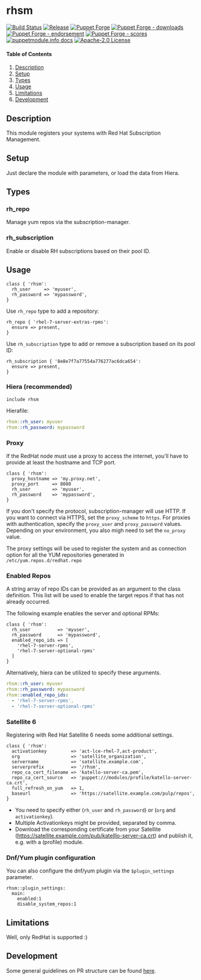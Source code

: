 # rhsm

[![Build Status](https://github.com/voxpupuli/puppet-rhsm/workflows/CI/badge.svg)](https://github.com/voxpupuli/puppet-rhsm/actions?query=workflow%3ACI)
[![Release](https://github.com/voxpupuli/puppet-rhsm/actions/workflows/release.yml/badge.svg)](https://github.com/voxpupuli/puppet-rhsm/actions/workflows/release.yml)
[![Puppet Forge](https://img.shields.io/puppetforge/v/puppet/rhsm.svg)](https://forge.puppetlabs.com/puppet/rhsm)
[![Puppet Forge - downloads](https://img.shields.io/puppetforge/dt/puppet/rhsm.svg)](https://forge.puppetlabs.com/puppet/rhsm)
[![Puppet Forge - endorsement](https://img.shields.io/puppetforge/e/puppet/rhsm.svg)](https://forge.puppetlabs.com/puppet/rhsm)
[![Puppet Forge - scores](https://img.shields.io/puppetforge/f/puppet/rhsm.svg)](https://forge.puppetlabs.com/puppet/rhsm)
[![puppetmodule.info docs](http://www.puppetmodule.info/images/badge.png)](http://www.puppetmodule.info/m/puppet-rhsm)
[![Apache-2.0 License](https://img.shields.io/github/license/voxpupuli/puppet-rhsm.svg)](LICENSE)

#### Table of Contents

1. [Description](#description)
2. [Setup](#setup)
3. [Types](#types)
4. [Usage](#usage)
5. [Limitations](#limitations)
6. [Development](#development)

## Description

This module registers your systems with Red Hat Subscription Management.

## Setup

Just declare the module with parameters, or load the data from Hiera.

## Types

### rh\_repo

Manage yum repos via the subscription-manager.


### rh\_subscription

Enable or disable RH subscriptions based on their pool ID.

## Usage

```puppet
class { 'rhsm':
  rh_user     => 'myuser',
  rh_password => 'mypassword',
}
```

Use `rh_repo` type to add a repository:

```puppet
rh_repo { 'rhel-7-server-extras-rpms':
  ensure => present,
}
```

Use `rh_subscription` type to add or remove a subscription based on its pool ID:

```puppet
rh_subscription { '8e8e7f7a77554a776277ac6dca654':
  ensure => present,
}
```

### Hiera (recommended)

```puppet
include rhsm
```
  Hierafile:

```yaml
rhsm::rh_user: myuser
rhsm::rh_password: mypassword
```

### Proxy
If the RedHat node must use a proxy to access the internet, you'll have to provide at least the hostname and TCP port.

```puppet
class { 'rhsm':
  proxy_hostname => 'my.proxy.net',
  proxy_port     => 8080
  rh_user        => 'myuser',
  rh_password    => 'mypassword',
}
```
If you don't specify the protocol, subscription-manager will use HTTP. If you want to connect via HTTPS, set the `proxy_scheme` to `https`. For proxies with authentication, specify the `proxy_user` and `proxy_password` values.
Depending on your environment, you also migh need to set the `no_proxy` value.

The proxy settings will be used to register the system and as connection option for all the YUM repositories generated in `/etc/yum.repos.d/redhat.repo`

### Enabled Repos

A string array of repo IDs can be provided as an argument to the class definition. This list will be used to enable the target repos if that has not already occurred.

The following example enables the server and optional RPMs:

```puppet
class { 'rhsm':
  rh_user          => 'myuser',
  rh_password      => 'mypassword',
  enabled_repo_ids => [
    'rhel-7-server-rpms',
    'rhel-7-server-optional-rpms'
  ]
}
```

Alternatively, hiera can be utilized to specify these arguments.

```yaml
rhsm::rh_user: myuser
rhsm::rh_password: mypassword
rhsm::enabled_repo_ids:
  - 'rhel-7-server-rpms',
  - 'rhel-7-server-optional-rpms'
```

### Satellite 6
Registering with Red Hat Satellite 6 needs some additional settings.

```puppet
class { 'rhsm':
  activationkey         => 'act-lce-rhel-7,act-product',
  org                   => 'satellite_organization',
  servername            => 'satellite.example.com',
  serverprefix          => '/rhsm',
  repo_ca_cert_filename => 'katello-server-ca.pem',
  repo_ca_cert_source   => 'puppet:///modules/profile/katello-server-ca.crt',
  full_refresh_on_yum   => 1,
  baseurl               => 'https://satellite.example.com/pulp/repos',
}
```

* You need to specify either (`rh_user` and `rh_password`) or (`org` and `activationkey`).
* Multiple Activationkeys might be provided, separated by comma.
* Download the corresponding certificate from your Satellite (<https://satellite.example.com/pub/katelllo-server-ca.crt>) and publish it, e.g. with a (profile) module.

### Dnf/Yum plugin configuration

You can also configure the dnf/yum plugin via the `$plugin_settings` parameter.

```hiera
rhsm::plugin_settings:
  main:
    enabled:1
    disable_system_repos:1
```

## Limitations

Well, only RedHat is supported :)

## Development

Some general guidelines on PR structure can be found [here](https://voxpupuli.org/docs/#reviewing-a-module-pr).
